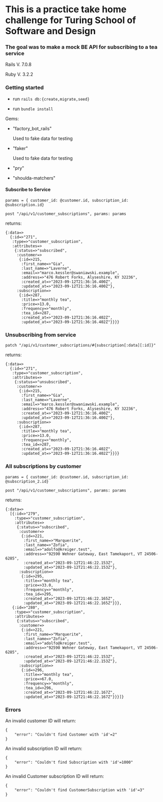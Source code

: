 <h1> This is a practice take home challenge for Turing School of Software and Design </h1>

<h3> The goal was to make a mock BE API for subscribing to a tea service</h3>

Rails V. 7.0.8

Ruby V. 3.2.2

<h3>Getting started</h3>

* run `rails db:{create,migrate,seed}`

* run `bundle install`

Gems: 

* "factory_bot_rails"

  Used to fake data for testing

* "faker"
  
  Used to fake data for testing
  
* "pry"

* "shoulda-matchers"

<h4> Subscribe to Service </h4>

`params = { customer_id: @customer.id, subscription_id: @subscription.id}`

`post "/api/v1/customer_subscriptions", params: params`

returns:  
```
{:data=>
  {:id=>"271",
   :type=>"customer_subscription",
   :attributes=>
    {:status=>"subscribed",
     :customer=>
      {:id=>215,
       :first_name=>"Gia",
       :last_name=>"Laverne",
       :email=>"marco.kessler@swaniawski.example",
       :address=>"476 Robert Forks, Alyseshire, KY 32236",
       :created_at=>"2023-09-12T21:36:16.400Z",
       :updated_at=>"2023-09-12T21:36:16.400Z"},
     :subscription=>
      {:id=>287,
       :title=>"monthly tea",
       :price=>13.0,
       :frequency=>"monthly",
       :tea_id=>287,
       :created_at=>"2023-09-12T21:36:16.402Z",
       :updated_at=>"2023-09-12T21:36:16.402Z"}}}}
```

<h3>Unsubscribing from service</h3>

`patch "/api/v1/customer_subscriptions/#{subscription[:data][:id]}"`

returns:  
```
{:data=>
  {:id=>"271",
   :type=>"customer_subscription",
   :attributes=>
    {:status=>"unsubscribed",
     :customer=>
      {:id=>215,
       :first_name=>"Gia",
       :last_name=>"Laverne",
       :email=>"marco.kessler@swaniawski.example",
       :address=>"476 Robert Forks, Alyseshire, KY 32236",
       :created_at=>"2023-09-12T21:36:16.400Z",
       :updated_at=>"2023-09-12T21:36:16.400Z"},
     :subscription=>
      {:id=>287,
       :title=>"monthly tea",
       :price=>13.0,
       :frequency=>"monthly",
       :tea_id=>287,
       :created_at=>"2023-09-12T21:36:16.402Z",
       :updated_at=>"2023-09-12T21:36:16.402Z"}}}}
```

<h3>All subscriptions by customer</h3>

`params = { customer_id: @customer.id, subscription_id: @subscription_2.id}`

`post "/api/v1/customer_subscriptions", params: params`

returns: 
```
{:data=>
  [{:id=>"279",
    :type=>"customer_subscription",
    :attributes=>
     {:status=>"subscribed",
      :customer=>
       {:id=>221,
        :first_name=>"Marquerite",
        :last_name=>"Zofia",
        :email=>"adolfo@kreiger.test",
        :address=>"92590 Wehner Gateway, East Tamekaport, VT 24506-6285",
        :created_at=>"2023-09-12T21:46:22.153Z",
        :updated_at=>"2023-09-12T21:46:22.153Z"},
      :subscription=>
       {:id=>295,
        :title=>"monthly tea",
        :price=>33.0,
        :frequency=>"monthly",
        :tea_id=>295,
        :created_at=>"2023-09-12T21:46:22.165Z",
        :updated_at=>"2023-09-12T21:46:22.165Z"}}},
   {:id=>"280",
    :type=>"customer_subscription",
    :attributes=>
     {:status=>"subscribed",
      :customer=>
       {:id=>221,
        :first_name=>"Marquerite",
        :last_name=>"Zofia",
        :email=>"adolfo@kreiger.test",
        :address=>"92590 Wehner Gateway, East Tamekaport, VT 24506-6285",
        :created_at=>"2023-09-12T21:46:22.153Z",
        :updated_at=>"2023-09-12T21:46:22.153Z"},
      :subscription=>
       {:id=>296,
        :title=>"monthly tea",
        :price=>67.0,
        :frequency=>"monthly",
        :tea_id=>296,
        :created_at=>"2023-09-12T21:46:22.167Z",
        :updated_at=>"2023-09-12T21:46:22.167Z"}}}]}
```
<h3>Errors</h3>

An invalid customer ID will return: 

```
{
    "error": "Couldn't find Customer with 'id'=2"
}
```
An invalid subscription ID will return:

```
{
    "error": "Couldn't find Subscription with 'id'=1000"
}
```

An invalid Customer subscription ID will return:

```
{
    "error": "Couldn't find CustomerSubscription with 'id'=3"
}
```
